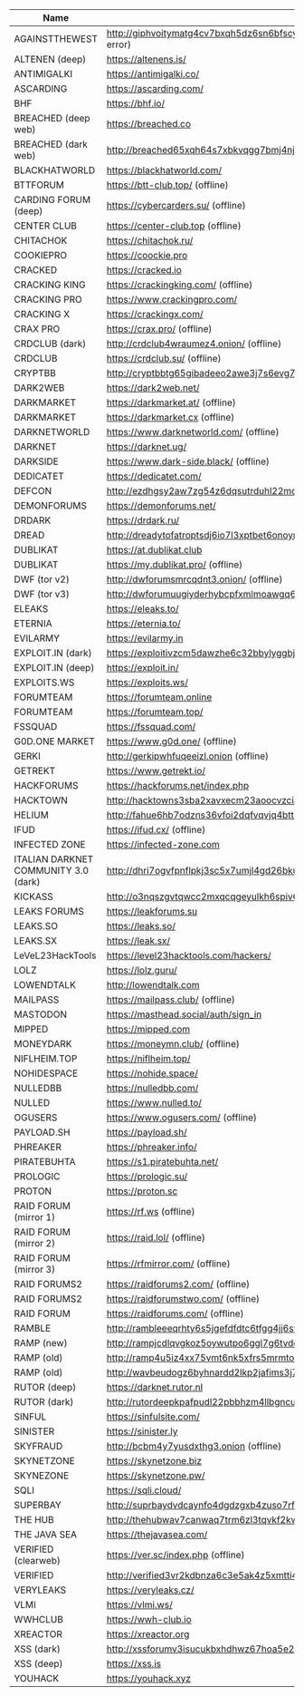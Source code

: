 |Name|Link|
| ------ | ------ |
|AGAINSTTHEWEST| http://giphvoitymatg4cv7bxqh5dz6sn6bfscywoat4qtslztkomf5lavrayd.onion (offline - server error)|
|ALTENEN (deep)| https://altenens.is/|
|ANTIMIGALKI| https://antimigalki.co/|
|ASCARDING| https://ascarding.com/|
|BHF| https://bhf.io/|
|BREACHED (deep web)| https://breached.co
|BREACHED (dark web)| http://breached65xqh64s7xbkvqgg7bmj4nj7656hcb7x4g42x753r7zmejqd.onion|
|BLACKHATWORLD| https://blackhatworld.com/|
|BTTFORUM| https://btt-club.top/ (offline)|
|CARDING FORUM (deep)| https://cybercarders.su/ (offline)|
|CENTER CLUB| https://center-club.top (offline)|
|CHITACHOK| https://chitachok.ru/|
|COOKIEPRO| https://coockie.pro|
|CRACKED| https://cracked.io|
|CRACKING KING| https://crackingking.com/ (offline)|
|CRACKING PRO| https://www.crackingpro.com/|
|CRACKING X| https://crackingx.com/|
|CRAX PRO| https://crax.pro/ (offline)|
|CRDCLUB (dark)| http://crdclub4wraumez4.onion/ (offline)|
|CRDCLUB| https://crdclub.su/ (offline)|
|CRYPTBB| http://cryptbbtg65gibadeeo2awe3j7s6evg7eklserehqr4w4e2bis5tebid.onion/|
|DARK2WEB| https://dark2web.net/|
|DARKMARKET| https://darkmarket.at/ (offline)|
|DARKMARKET| https://darkmarket.cx (offline)|
|DARKNETWORLD| https://www.darknetworld.com/ (offline)|
|DARKNET| https://darknet.ug/|
|DARKSIDE| https://www.dark-side.black/ (offline)|
|DEDICATET| https://dedicatet.com/|
|DEFCON| http://ezdhgsy2aw7zg54z6dqsutrduhl22moami5zv2zt6urr6vub7gs6wfad.onion (offline)|
|DEMONFORUMS| https://demonforums.net/|
|DRDARK| https://drdark.ru/|
|DREAD| http://dreadytofatroptsdj6io7l3xptbet6onoyno2yv7jicoxknyazubrad.onion|
|DUBLIKAT| https://at.dublikat.club|
|DUBLIKAT| https://my.dublikat.pro/ (offline)|
|DWF (tor v2)| http://dwforumsmrcqdnt3.onion/ (offline)|
|DWF (tor v3)| http://dwforumuugiyderhybcpfxmlmoawgq6z3w6hk45nrnem3p7kwszhybad.onion|
|ELEAKS| https://eleaks.to/|
|ETERNIA| https://eternia.to/|
|EVILARMY| https://evilarmy.in|
|EXPLOIT.IN (dark)| https://exploitivzcm5dawzhe6c32bbylyggbjvh5dyvsvb5lkuz5ptmunkmqd.onion/|
|EXPLOIT.IN (deep)| https://exploit.in/|
|EXPLOITS.WS| https://exploits.ws/|
|FORUMTEAM| https://forumteam.online|
|FORUMTEAM| https://forumteam.top/|
|FSSQUAD| https://fssquad.com/|
|G0D.ONE MARKET| https://www.g0d.one/ (offline)|
|GERKI| http://gerkipwhfuqeeizl.onion (offline)|
|GETREKT| https://www.getrekt.io/|
|HACKFORUMS| https://hackforums.net/index.php|
|HACKTOWN| http://hacktowns3sba2xavxecm23aoocvzciaxirh3vekg2ovzdjgjxedfvqd.onion/HackTown.html|
|HELIUM| http://fahue6hb7odzns36vfoi2dqfvqvjq4btt7vo52a67jivmyz6a6h3vzqd.onion/login|
|IFUD| https://ifud.cx/ (offline)|
|INFECTED ZONE| https://infected-zone.com|
|ITALIAN DARKNET COMMUNITY 3.0 (dark)| http://dhri7ogvfpnflpkj3sc5x7umjl4gd26bkukzotbwdy76yjp5qvhjzmqd.onion (offline)|
|KICKASS| http://o3nqszgvtqwcc2mxqcqgeyulkh6spiv6yaahgu7znaphzmikfvpu5aad.onion|
|LEAKS FORUMS| https://leakforums.su|
|LEAKS.SO| https://leaks.so/|
|LEAKS.SX| https://leak.sx/|
|LeVeL23HackTools| https://level23hacktools.com/hackers/|
|LOLZ| https://lolz.guru/|
|LOWENDTALK| http://lowendtalk.com|
|MAILPASS| https://mailpass.club/ (offline)|
|MASTODON| https://masthead.social/auth/sign_in|
|MIPPED| https://mipped.com|
|MONEYDARK| https://moneymn.club/ (offline)|
|NIFLHEIM.TOP| https://niflheim.top/|
|NOHIDESPACE| https://nohide.space/|
|NULLEDBB| https://nulledbb.com/|
|NULLED| https://www.nulled.to/|
|OGUSERS| https://www.ogusers.com/ (offline)|
|PAYLOAD.SH| https://payload.sh/|
|PHREAKER| https://phreaker.info/|
|PIRATEBUHTA| https://s1.piratebuhta.net/|
|PROLOGIC| https://prologic.su/|
|PROTON| https://proton.sc|
|RAID FORUM (mirror 1)| https://rf.ws (offline)|
|RAID FORUM (mirror 2)| https://raid.lol/ (offline)|
|RAID FORUM (mirror 3)| https://rfmirror.com/ (offline)|
|RAID FORUMS2| https://raidforums2.com/ (offline)|
|RAID FORUMS2| https://raidforumstwo.com/ (offline)|
|RAID FORUM| https://raidforums.com/ (offline)|
|RAMBLE| http://rambleeeqrhty6s5jgefdfdtc6tfgg4jj6svr4jpgk4wjtg3qshwbaad.onion| 
|RAMP (new) |http://rampjcdlqvgkoz5oywutpo6ggl7g6tvddysustfl6qzhr5osr24xxqqd.onion|
|RAMP (old) |http://ramp4u5iz4xx75vmt6nk5xfrs5mrmtokzszqxhhkjqlk7pbwykaz7zid.onion (offline)|
|RAMP (old) |http://wavbeudogz6byhnardd2lkp2jafims3j7tj6k6qnywchn2csngvtffqd.onion (offline)|
|RUTOR (deep) | https://darknet.rutor.nl|
|RUTOR (dark)| http://rutordeepkpafpudl22pbbhzm4llbgncunvgcc66kax55sc4mp4kxcid.onion|
|SINFUL| https://sinfulsite.com/|
|SINISTER| https://sinister.ly|
|SKYFRAUD| http://bcbm4y7yusdxthg3.onion (offline)|
|SKYNETZONE| https://skynetzone.biz|
|SKYNEZONE| https://skynetzone.pw/|
|SQLI| https://sqli.cloud/|
|SUPERBAY| http://suprbaydvdcaynfo4dgdzgxb4zuso7rftlil5yg5kqjefnw4wq4ulcad.onion|
|THE HUB| http://thehubwav7canwaq7trm6zl3tqvkf2kwbkgwvwonfssvgvtyrdy4u3yd.onion|
|THE JAVA SEA| https://thejavasea.com/|
|VERIFIED (clearweb)| https://ver.sc/index.php (offline)|
|VERIFIED| http://verified3vr2kdbnza6c3e5ak4z5xmtti4hx36dfg3kbi6pwekztvsqd.onion/index.php|
|VERYLEAKS| https://veryleaks.cz/|
|VLMI| https://vlmi.ws/|
|WWHCLUB| https://wwh-club.io|
|XREACTOR| https://xreactor.org|
|XSS (dark)| http://xssforumv3isucukbxhdhwz67hoa5e2voakcfkuieq4ch257vsburuid.onion|
|XSS (deep)| https://xss.is|
|YOUHACK| https://youhack.xyz|
